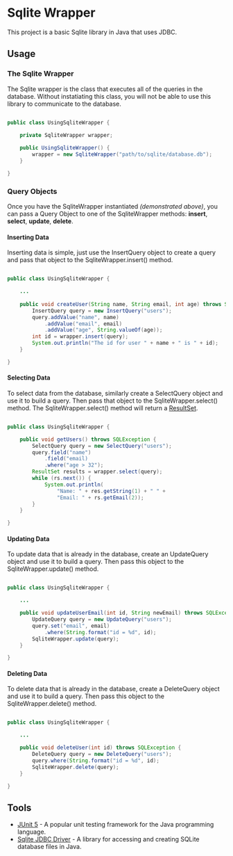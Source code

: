 # Sqlite Wrapper

This project is a basic Sqlite library in Java that uses JDBC.

## Usage

### The Sqlite Wrapper

The Sqlite wrapper is the class that executes all of the queries in the database. Without instatiating this class, you will not be able to use this library to communicate to the database.

```java

public class UsingSqliteWrapper {

	private SqliteWrapper wrapper;
	
	public UsingSqliteWrapper() {
		wrapper = new SqliteWrapper("path/to/sqlite/database.db");
	}

}

```

### Query Objects

Once you have the SqliteWrapper instantiated *(demonstrated above)*, you can pass a Query Object to one of the SqliteWrapper methods: **insert**, **select**, **update**, **delete**.

#### Inserting Data

Inserting data is simple, just use the InsertQuery object to create a query and pass that object to the SqliteWrapper.insert() method.

```java

public class UsingSqliteWrapper {

	...
	
	public void createUser(String name, String email, int age) throws SQLException {
		InsertQuery query = new InsertQuery("users");
		query.addValue("name", name)
			.addValue("email", email)
			.addValue("age", String.valueOf(age));
		int id = wrapper.insert(query);
		System.out.println("The id for user " + name + " is " + id);
	}

}

```

#### Selecting Data

To select data from the database, similarly create a SelectQuery object and use it to build a query. Then pass that object to the SqliteWrapper.select() method. The SqliteWrapper.select() method will return a [ResultSet](https://docs.oracle.com/javase/7/docs/api/java/sql/ResultSet.html).

```java

public class UsingSqliteWrapper {

	public void getUsers() throws SQLException {
		SelectQuery query = new SelectQuery("users");
		query.field("name")
			.field("email)
			.where("age > 32");
		ResultSet results = wrapper.select(query);
		while (rs.next()) {
			System.out.println(
				"Name: " + res.getString(1) + " " +
				"Email: " + rs.getEmail(2));
		}
	}

}
```

#### Updating Data

To update data that is already in the database, create an UpdateQuery object and use it to build a query. Then pass this object to the SqliteWrapper.update() method.

```java

public class UsingSqliteWrapper {

	...

	public void updateUserEmail(int id, String newEmail) throws SQLException {
		UpdateQuery query = new UpdateQuery("users");
		query.set("email", email)
			.where(String.format("id = %d", id);
		SqliteWrapper.update(query);
	}

}
```

#### Deleting Data

To delete data that is already in the database, create a DeleteQuery object and use it to build a query. Then pass this object to the SqliteWrapper.delete() method.

```java

public class UsingSqliteWrapper {

	...

	public void deleteUser(int id) throws SQLException {
		DeleteQuery query = new DeleteQuery("users");
		query.where(String.format("id = %d", id);
		SqliteWrapper.delete(query);
	}

}
```

## Tools

- [JUnit 5](https://junit.org/junit5/) - A popular unit testing framework for the Java programming language.
- [Sqlite JDBC Driver](https://github.com/xerial/sqlite-jdbc) - A library for accessing and creating SQLite database files in Java.